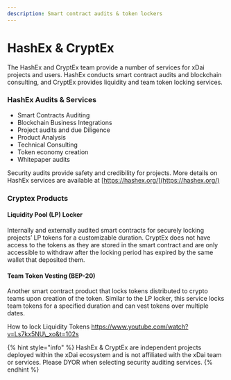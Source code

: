 ```yaml
---
description: Smart contract audits & token lockers
---
```


# HashEx & CryptEx

The HashEx and CryptEx team provide a number of services for xDai projects and users. HashEx conducts smart contract audits and blockchain consulting, and CryptEx provides liquidity and team token locking services.

### **HashEx Audits & Services**

* Smart Contracts Auditing 
* Blockchain Business Integrations
* Project audits and due Diligence
* Product Analysis
* Technical Consulting
* Token economy creation
* Whitepaper audits

Security audits provide safety and credibility for projects. More details on HashEx services are available at [https://hashex.org/](https://hashex.org/)

### **Cryptex Products**

#### Liquidity Pool \(LP\) Locker

Internally and externally audited smart contracts for securely locking projects’ LP tokens for a customizable duration. CryptEx does not have access to the tokens as they are stored in the smart contract and are only accessible to withdraw after the locking period has expired by the same wallet that deposited them.

#### Team Token Vesting \(BEP-20\)

Another smart contract product that locks tokens distributed to crypto teams upon creation of the token. Similar to the LP locker, this service locks team tokens for a specified duration and can vest tokens over multiple dates.

How to lock Liquidity Tokens https://www.youtube.com/watch?v=Ls7kx5NU\_xo&t=102s

{% hint style="info" %}
HashEx & CryptEx are independent projects deployed within the xDai ecosystem and is not affiliated with the xDai team or services. Please DYOR when selecting security auditing services.
{% endhint %}



